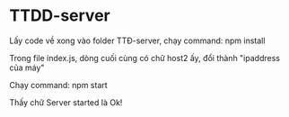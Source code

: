 # TTDD-server
Lấy code về xong vào folder TTĐ-server, chạy command: npm install

Trong file index.js, dòng cuối cùng có chữ host2 ấy, đổi thành "ipaddress của máy"

Chạy command: npm start

Thấy chữ Server started là Ok!
